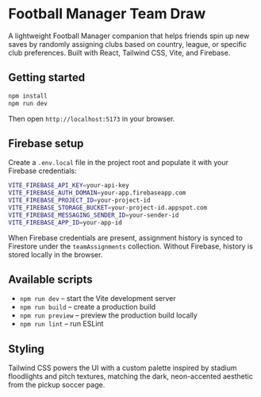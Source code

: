 # Football Manager Team Draw

A lightweight Football Manager companion that helps friends spin up new saves by randomly
assigning clubs based on country, league, or specific club preferences. Built with React,
Tailwind CSS, Vite, and Firebase.

## Getting started

```bash
npm install
npm run dev
```

Then open `http://localhost:5173` in your browser.

## Firebase setup

Create a `.env.local` file in the project root and populate it with your Firebase credentials:

```bash
VITE_FIREBASE_API_KEY=your-api-key
VITE_FIREBASE_AUTH_DOMAIN=your-app.firebaseapp.com
VITE_FIREBASE_PROJECT_ID=your-project-id
VITE_FIREBASE_STORAGE_BUCKET=your-project-id.appspot.com
VITE_FIREBASE_MESSAGING_SENDER_ID=your-sender-id
VITE_FIREBASE_APP_ID=your-app-id
```

When Firebase credentials are present, assignment history is synced to Firestore under the
`teamAssignments` collection. Without Firebase, history is stored locally in the browser.

## Available scripts

- `npm run dev` – start the Vite development server
- `npm run build` – create a production build
- `npm run preview` – preview the production build locally
- `npm run lint` – run ESLint

## Styling

Tailwind CSS powers the UI with a custom palette inspired by stadium floodlights and pitch
textures, matching the dark, neon-accented aesthetic from the pickup soccer page.
